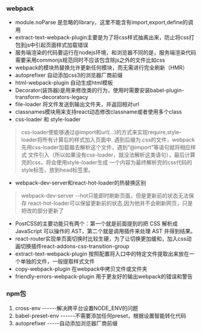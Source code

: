 ### webpack  
*  module.noParse 是忽略的library，这里不能含有import,export,define的调用
*  extract-text-webpack-plugin主要是为了将css样式抽离出来，防止将css打包到js中引起页面样式加载错误
*  服务端渲染的代码要运行在nodejs环境，和浏览器不同的是，服务端渲染代码需要采用commonjs规范同时不应该包含除js之外的文件比如css
*  webpack的模块热替换允许更新任何模块，而无需进行完全刷新（HMR）
*  autoprefixer 自动添加css3的浏览器厂商前缀
*  html-webpack-plugin  自动生成html模板
*  Decorator(装饰器)是用来修改类的行为，使用时需要安装babel-plugin-transform-decorators-legacy
*  file-loader 将文件发送到输出文件夹，并返回相对url
*  classnames模块用来支持react动态修改classname或者使用多个class
*  css-loader 和 style-loader
>   css-loader使能够通过@import和url(...)的方式来实现require,style-loader将所有计算后的样式加入页面中.
遇到后缀为.css的文件，webpack先用css-loader加载器去解析这个文件，遇到“@import”等语句就将相应样式
文件引入（所以如果没有css-loader，就没法解析这类语句），最后计算完的css，将会使用style-loader生成
一个内容为最终解析完的css代码的style标签，放到head标签里。

*  webpack-dev-server和react-hot-loader的热替换区别
>   webpack-dev-server --hot只能即时刷新页面，但是更新前的状态无法保存
  react-hot-loader可以保留更新前的状态,因为他并不会刷新网页，只是把改的部分更新了

*  PostCSS的主要功能只有两个：第一个就是前面提到的把 CSS 解析成 JavaScript 可以操作的 AST，第二个就是调用插件来处理 AST 并得到结果。
*  react-router实现单页面切换时比较生硬，为了让切换更加缓和，加入css动画切换插件react-addons-css-transition-group
*  extract-text-webpack-plugin 按照配置将入口中的特定文件提取出来放在一个单独的文件，一般提取样式文件
*  copy-webpack-plugin 在webpack中拷贝文件或文件夹
*  friendly-errors-webpack-plugin 用于更友好的输出webpack的错误和警告


### npm包
1. cross-env ------解决跨平台设置NODE_ENV的问题
2. babel-preset-env ------不需要添加任何preset，根据设置智能转化代码
3. autoprefixer -----自动添加浏览器厂商前缀

